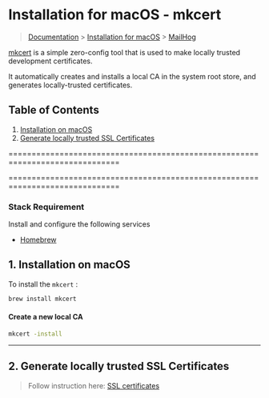 # Installation for macOS - mkcert

> [Documentation](../../readme.md) > [Installation for macOS](../readme.md) > [MailHog](mailhog.md)

[mkcert](https://github.com/FiloSottile/mkcert) is a simple zero-config tool that is used to make locally trusted development certificates.

It automatically creates and installs a local CA in the system root store, and generates locally-trusted certificates.


## Table of Contents
1. [Installation on macOS](#markdown-header-1-installation-on-macos)
1. [Generate locally trusted SSL Certificates](#markdown-header-2-generate-locally-trusted-ssl-certificates)

==============================================================================

==============================================================================

### Stack Requirement
Install and configure the following services

- [Homebrew](homebrew.md)

## 1. Installation on macOS

To install the `mkcert` :

```bash
brew install mkcert
```

#### Create a new local CA

```bash
mkcert -install
```

---

## 2. Generate locally trusted SSL Certificates

> Follow instruction here: [SSL certificates](../../configuration/ssl-certificates.md)

